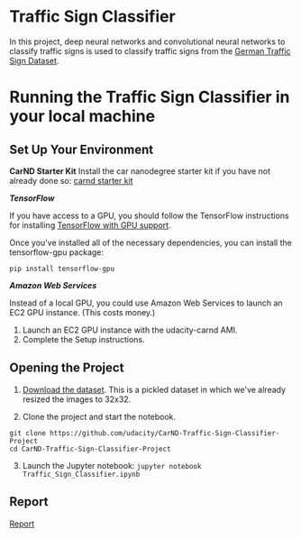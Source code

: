 #  Traffic Sign Classifier


In this project, deep neural networks and convolutional neural networks to classify traffic signs is used to classify traffic signs from the [German Traffic Sign Dataset](http://benchmark.ini.rub.de/?section=gtsrb&subsection=dataset).

# Running the Traffic Sign Classifier in your local machine

## Set Up Your Environment

**CarND Starter Kit**
Install the car nanodegree starter kit if you have not already done so: [carnd starter kit](https://github.com/udacity/CarND-Term1-Starter-Kit)

***TensorFlow***

If you have access to a GPU, you should follow the TensorFlow instructions for installing [TensorFlow with GPU support](https://www.tensorflow.org/install#optional_install_cuda_gpus_on_linux).

Once you've installed all of the necessary dependencies, you can install the tensorflow-gpu package:

`pip install tensorflow-gpu`

***Amazon Web Services***

Instead of a local GPU, you could use Amazon Web Services to launch an EC2 GPU instance. (This costs money.)

1. Launch an EC2 GPU instance with the udacity-carnd AMI.
2. Complete the Setup instructions.

## Opening the Project

1. [Download the dataset](https://s3-us-west-1.amazonaws.com/udacity-selfdrivingcar/traffic-signs-data.zip). This is a pickled dataset in which we've already resized the images to 32x32.

2. Clone the project and start the notebook.

```
git clone https://github.com/udacity/CarND-Traffic-Sign-Classifier-Project
cd CarND-Traffic-Sign-Classifier-Project
```
3. Launch the Jupyter notebook:
`jupyter notebook Traffic_Sign_Classifier.ipynb`

## Report
[Report](https://github.com/gradient100/Traffic-Sign-Classifier/report.pdf)

